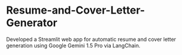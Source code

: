 # Resume-and-Cover-Letter-Generator
Developed a Streamlit web app for automatic resume and cover letter generation using Google Gemini 1.5 Pro via LangChain.
